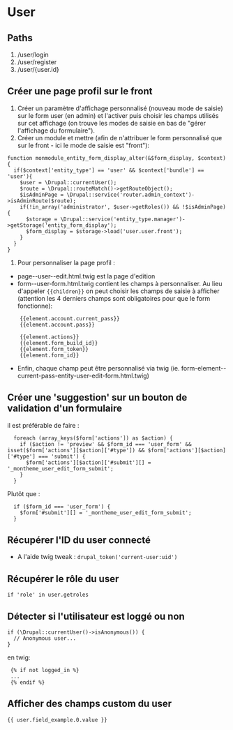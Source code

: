 # User

## Paths
1. /user/login
1. /user/register
1. /user/{user.id}

## Créer une page profil sur le front
1. Créer un paramètre d'affichage personnalisé (nouveau mode de saisie) sur le form user (en admin) et l'activer puis choisir les champs utilisés sur cet affichage (on trouve les modes de saisie en bas de "gérer l'affichage du formulaire").
1. Créer un module et mettre (afin de n'attribuer le form personnalisé que sur le front - ici le mode de saisie est "front"):
```
function monmodule_entity_form_display_alter(&$form_display, $context) {
  if($context['entity_type'] == 'user' && $context['bundle'] == 'user'){
    $user = \Drupal::currentUser();
    $route = \Drupal::routeMatch()->getRouteObject();
    $isAdminPage = \Drupal::service('router.admin_context')->isAdminRoute($route);
    if(!in_array('administrator', $user->getRoles()) && !$isAdminPage){
      $storage = \Drupal::service('entity_type.manager')->getStorage('entity_form_display');
      $form_display = $storage->load('user.user.front');
    }
  }
}
```
1. Pour personnaliser la page profil :
- page--user--edit.html.twig est la page d'edition
- form--user-form.html.twig contient les champs à personnaliser. Au lieu d'appeler ```{{children}}``` on peut choisir les champs de saisie à afficher (attention les 4 derniers champs sont obligatoires pour que le form fonctionne):
```
    {{element.account.current_pass}}
    {{element.account.pass}}

    {{element.actions}}
    {{element.form_build_id}}
    {{element.form_token}}
    {{element.form_id}}
```
- Enfin, chaque champ peut être personnalisé via twig (ie. form-element--current-pass-entity-user-edit-form.html.twig)

## Créer une 'suggestion' sur un bouton de validation d'un formulaire

il est préférable de faire :
```
  foreach (array_keys($form['actions']) as $action) {
    if ($action != 'preview' && $form_id === 'user_form' && isset($form['actions'][$action]['#type']) && $form['actions'][$action]['#type'] === 'submit') {
      $form['actions'][$action]['#submit'][] = '_montheme_user_edit_form_submit';
    }
  }
```
Plutôt que :
```
  if ($form_id === 'user_form') {
    $form['#submit'][] = '_montheme_user_edit_form_submit';
  }
```

## Récupérer l'ID du user connecté
- A l'aide twig tweak :
```drupal_token('current-user:uid')```

## Récupérer le rôle du user
```if 'role' in user.getroles```

## Détecter si l'utilisateur est loggé ou non
```
if (\Drupal::currentUser()->isAnonymous()) {
  // Anonymous user...
}
```
en twig:
```
 {% if not logged_in %}
 ...
 {% endif %}
```

## Afficher des champs custom du user

```
{{ user.field_example.0.value }}
```